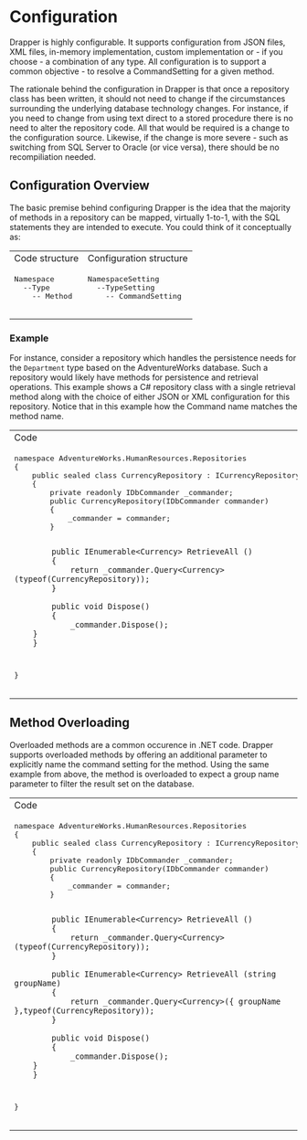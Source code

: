 # Configuration

Drapper is highly configurable. It supports configuration from JSON files, XML files, in-memory implementation, custom implementation or - if you 
choose - a combination of any type. All configuration is to support a common objective - to resolve a CommandSetting for a given method.

The rationale behind the configuration in Drapper is that once a repository class has been written, it should not need to change if the circumstances 
surrounding the underlying database technology changes. For instance, if you need to change from using text direct to a stored procedure there is no
need to alter the repository code. All that would be required is a change to the configuration source. Likewise, if the change is more severe - such 
as switching from SQL Server to Oracle (or vice versa), there should be no recompiliation needed. 

## Configuration Overview

The basic premise behind configuring Drapper is the idea that the majority of methods in a repository can be mapped, virtually 1-to-1, with the SQL
statements they are intended to execute. You could think of it conceptually as:

<table>
	<tr>
		<td>Code structure</td>
		<td>Configuration structure</td>
	</tr>
	<tr>
		<td>
		<pre>
Namespace
  --Type
    -- Method
		</pre>
		</td>
		<td>
		<pre>
NamespaceSetting
  --TypeSetting
    -- CommandSetting
		</pre>
		</td>
	</tr>
</table>

### Example

For instance, consider a repository which handles the persistence needs for the `Department` type based on the AdventureWorks database.
Such a repository would likely have methods for persistence and retrieval operations. This example shows a C# repository class with a single 
retrieval method along with the choice of either JSON or XML configuration for this repository. Notice that in this example how 
the Command name matches the method name. 

<table>
<tr>
	<td>Code</td>
	<td>JSON Configuration</td>
	<td>XML Configuration</td>
</tr>
<tr valign='top'>
<td>
   <pre lang="csharp">
namespace AdventureWorks.HumanResources.Repositories
{
    public sealed class CurrencyRepository : ICurrencyRepository
    {
        private readonly IDbCommander _commander;
        public CurrencyRepository(IDbCommander commander)
        {
            _commander = commander;
        }


            public IEnumerable<Currency> RetrieveAll ()
            {
                return _commander.Query<Currency>(typeof(CurrencyRepository));
            }

            public void Dispose()
            {
                _commander.Dispose();
		}
        }
}
</pre>
</td>
<td>
  <pre lang="json">
  {
  "Namespaces": [    
    {
      "Namespace": "AdventureWorks.HumanResources.Repositories",
      "ConnectionString": {
        "ProviderName": "System.Data.SqlClient",
        "ConnectionString": "Data Source=(LocalDb)\\mssqllocaldb;Initial Catalog=AdventureWorks2014;Integrated Security=true"
      },
      "Types": [
        {
          "Name": "AdventureWorks.HumanResources.Repositories.CurrencyRepository",
          "Commands": {
            "RetrieveAll": {
              "CommandText": "select * from [HumanResources].[Department];",
              "CommandTimeout": 30,
              "CommandType": 1,
              "Flags": 0
            }
          }
        }
      ]
    }
  ]
}
  </pre>
</td>
<td>
  <pre lang="xml">
  &lt;Drapper&gt;
  &lt;namespaces&gt;
    &lt;namespace namespace="AdventureWorks.HumanResources.Repositories"&gt;
      &lt;connectionString providerName="System.Data.SqlClient" 
                        connectionString="Data Source=(LocalDb)\\mssqllocaldb;Initial Catalog=AdventureWorks2014;Integrated Security=true;"/&gt;
      &lt;types&gt;
        &lt;type name="AdventureWorks.HumanResources.Repositories.CurrencyRepository"&gt;
          &lt;commands&gt;
            &lt;command name="RetrieveAll"&gt;
              &lt;commandSetting commandText="select * from [HumanResources].[Department];" 
                              commandTimeout="30" 
                              commandType="Text" 
                              flags="None"&gt;
              &lt;/commandSetting&gt;
            &lt;/command&gt;
          &lt;/commands&gt;
        &lt;/type&gt;
      &lt;/types&gt;
    &lt;/namespace&gt;
  &lt;/namespaces&gt;
&lt;/Drapper&gt;
  </pre>
</td>
</tr>
</table>

## Method Overloading

Overloaded methods are a common occurence in .NET code. Drapper supports overloaded methods by offering an additional parameter to 
explicitly name the command setting for the method. Using the same example from above, the method is overloaded to expect a group name
parameter to filter the result set on the database. 

<table>
<tr>
	<td>Code</td>
	<td>JSON Configuration</td>
	<td>XML Configuration</td>
</tr>
<tr valign='top'>
<td>
   <pre lang="csharp">
namespace AdventureWorks.HumanResources.Repositories
{
    public sealed class CurrencyRepository : ICurrencyRepository
    {
        private readonly IDbCommander _commander;
        public CurrencyRepository(IDbCommander commander)
        {
            _commander = commander;
        }


            public IEnumerable<Currency> RetrieveAll ()
            {
                return _commander.Query<Currency>(typeof(CurrencyRepository));
            }

            public IEnumerable<Currency> RetrieveAll (string groupName)
            {
                return _commander.Query<Currency>({ groupName },typeof(CurrencyRepository));
            }

            public void Dispose()
            {
                _commander.Dispose();
		}
        }
}
</pre>
</td>
<td>
  <pre lang="json">
  {
  "Namespaces": [    
    {
      "Namespace": "AdventureWorks.HumanResources.Repositories",
      "ConnectionString": {
        "ProviderName": "System.Data.SqlClient",
        "ConnectionString": "Data Source=(LocalDb)\\mssqllocaldb;Initial Catalog=AdventureWorks2014;Integrated Security=true"
      },
      "Types": [
        {
          "Name": "AdventureWorks.HumanResources.Repositories.CurrencyRepository",
          "Commands": {
            "RetrieveAll": {
              "CommandText": "select * from [HumanResources].[Department];",
              "CommandTimeout": 30,
              "CommandType": 1,
              "Flags": 0
            },
            "RetrieveAllByGroup": {
              "CommandText": "select * from [HumanResources].[Department] where [GroupName] = @groupName;",
              "CommandTimeout": 30,
              "CommandType": 1,
              "Flags": 0
            }
          }
        }
      ]
    }
  ]
}
  </pre>
</td>
<td>
  <pre lang="xml">
  &lt;Drapper&gt;
  &lt;namespaces&gt;
    &lt;namespace namespace="AdventureWorks.HumanResources.Repositories"&gt;
      &lt;connectionString providerName="System.Data.SqlClient" 
                        connectionString="Data Source=(LocalDb)\\mssqllocaldb;Initial Catalog=AdventureWorks2014;Integrated Security=true;"/&gt;
      &lt;types&gt;
        &lt;type name="AdventureWorks.HumanResources.Repositories.CurrencyRepository"&gt;
          &lt;commands&gt;
            &lt;command name="RetrieveAll"&gt;
              &lt;commandSetting commandText="select * from [HumanResources].[Department];" 
                              commandTimeout="30" 
                              commandType="Text" 
                              flags="None"&gt;
              &lt;/commandSetting&gt;
            &lt;/command&gt;
	    &lt;command name="RetrieveAllByGroup"&gt;
              &lt;commandSetting commandText="select * from [HumanResources].[Department] where [GroupName] = @groupName;" 
                              commandTimeout="30" 
                              commandType="Text" 
                              flags="None"&gt;
              &lt;/commandSetting&gt;
            &lt;/command&gt;
          &lt;/commands&gt;
        &lt;/type&gt;
      &lt;/types&gt;
    &lt;/namespace&gt;
  &lt;/namespaces&gt;
&lt;/Drapper&gt;
  </pre>
</td>
</tr>
</table>